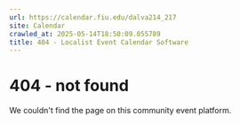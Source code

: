```yaml
---
url: https://calendar.fiu.edu/dalva214_217
site: Calendar
crawled_at: 2025-05-14T18:50:09.055789
title: 404 - Localist Event Calendar Software
---
```


# 404 - not found
We couldn't find the page on this community event platform.
